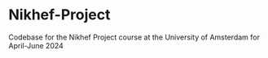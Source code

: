 # Nikhef-Project
Codebase for the Nikhef Project course at the University of Amsterdam for April-June 2024
